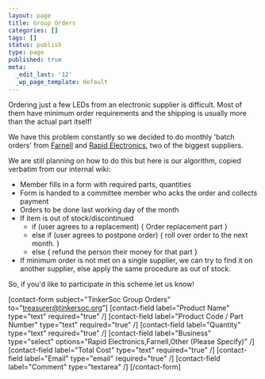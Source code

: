 ```yaml
---
layout: page
title: Group Orders
categories: []
tags: []
status: publish
type: page
published: true
meta:
  _edit_last: '12'
  _wp_page_template: default
---
```

Ordering just a few LEDs from an electronic supplier is difficult. Most of them have minimum order requirements and the shipping is usually more than the actual part itself!

We have this problem constantly so we decided to do monthly 'batch orders' from <a href="http://uk.farnell.com" target="_blank">Farnell</a> and <a href="http://www.rapidonline.com" target="_blank">Rapid Electronics</a>, two of the biggest suppliers.

We are still planning on how to do this but here is our algorithm, copied verbatim from our internal wiki:
<ul>
	<li>Member fills in a form with required parts, quantities</li>
	<li>Form is handed to a committee member who acks the order and collects payment</li>
	<li>Orders to be done last working day of the month</li>
	<li>If item is out of stock/discontinued
<ul>
	<li>if (user agrees to a replacement) { Order replacement part }</li>
	<li>else if (user agrees to postpone order) { roll over order to the next month. }</li>
	<li>else { refund the person their money for that part }</li>
</ul>
</li>
	<li>If minimum order is not met on a single supplier, we can try to find it on another supplier, else apply the same procedure as out of stock.</li>
</ul>
So, if you'd like to participate in this scheme let us know!

[contact-form subject="TinkerSoc Group Orders" to="treasurer@tinkersoc.org"] [contact-field label="Product Name" type="text" required="true" /] [contact-field label="Product Code / Part Number" type="text" required="true" /] [contact-field label="Quantity" type="text" required="true" /] [contact-field label="Business" type="select" options="Rapid Electronics,Farnell,Other (Please Specify)" /] [contact-field label="Total Cost" type="text" required="true" /] [contact-field label="Email" type="email" required="true" /] [contact-field label="Comment" type="textarea" /] [/contact-form]

&nbsp;
